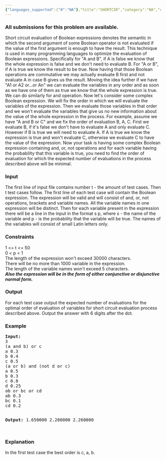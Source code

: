 ```yaml
---
{"languages_supported":{"0":"NA"},"title":"SHORTCIR","category":"NA","old_version":true,"problem_code":"SHORTCIR","tags":{"0":"NA"},"layout":"problem"}
---
```


<h3> All submissions for this problem are available. </h3><p>Short circuit evaluation of Boolean expressions denotes the semantic in which the second argument of some Boolean operator is not evaluated if the value   of the first argument is enough to have the result. This technique is used in many programming languages to optimize the evaluation of Boolean expressions.   Specifically for "A and B", if A is false we know that the whole expression is false and we don't need to evaluate B. For "A or B", if A is true we know the   result to be true. Now having that those Boolean operations are commutative we may actually evaluate B first and not evaluate A in case B gives us the   result. Moving the idea further if we have "A1 or A2 or...or An" we can evaluate the variables in any order and as soon as we have one of them as true we   know that the whole expression is true. We can do similarly for and operation. Now let's consider some complex Boolean expression. We will fix the order in   which we will evaluate the variables of the expression. Then we evaluate those variables in that order and we won't evaluate the variables that give us no   new information about the value of the whole expression in the process. For example, assume we have "A and B or C" and we fix the order of evaluation B, A,   C. First we evaluate B, if it's false we don't have to evaluate A and only evaluate C. However if B is true we will need to evaluate A. If A is true we know   the expression is true and won't evaluate C, otherwise we evaluate C to have the value of the expression. Now your task is having some complex Boolean   expression containing and, or, not operations and for each variable having the probability that this variable is true, you need to find the order of   evaluation for which the expected number of evaluations in the process described above will be minimal.</p>
<h3>Input</h3>
<p>The first line of input file contains number t - the amount of test cases. Then t test cases follow. The first line of each test case will contain the   Boolean expression. The expression will be valid and will consist of and, or, not operations, brackets and variable names. All the variable names in one   expression will be distinct. Then for each variable present in the expression there will be a line in the input in the format s p, where s - the name of the   variable and p - is the probability that the variable will be true. The names of the variables will consist of small Latin letters only.</p>
<h3>Constraints</h3>
<p>1 &lt;= t &lt;= 50<br /> 0 &lt; p &lt; 1 <br /> The length of the expression won't exceed 30000 characters.<br /> There will be no more than 1000 variable in the expression.<br /> The length of the variable names won't exceed 5 characters.<br /> <b><i>Also the expression will be in the form of either conjunctive or disjunctive normal form.</i></b></p>
<h3>Output</h3>
<p>For each test case output the expected number of evaluations for the optimal order of evaluation of variables for short circuit evaluation process   described above. Output the answer with 6 digits after the dot.</p>
<h3>Example</h3>
<pre><b>Input:</b>
3
(a and b) or c
a 0.3
b 0.4
c 0.5
(a or b) and (not d or c)
a 0.5
b 0.3
c 0.8
d 0.25
ab or bc or cd
ab 0.3
bc 0.1
cd 0.2

<b>Output:</b>
1.650000
2.280000
2.260000

</pre>
<h3>Explanation</h3>
<p>In the first test case the best order is c, a, b.</p>    